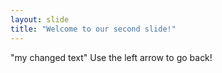```yaml
---
layout: slide
title: "Welcome to our second slide!"
---
```

"my changed text"
Use the left arrow to go back!
